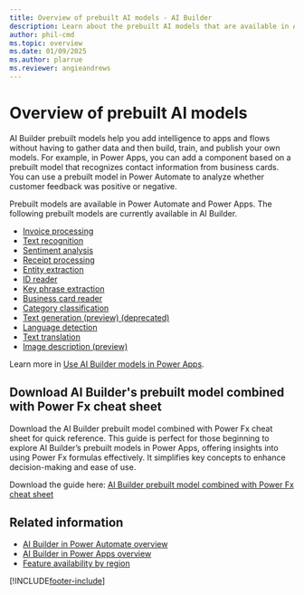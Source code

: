 ```yaml
---
title: Overview of prebuilt AI models - AI Builder
description: Learn about the prebuilt AI models that are available in AI Builder.
author: phil-cmd
ms.topic: overview
ms.date: 01/09/2025
ms.author: plarrue
ms.reviewer: angieandrews
---
```


# Overview of prebuilt AI models

AI Builder prebuilt models help you add intelligence to apps and flows without having to gather data and then build, train, and publish your own models. For example, in Power Apps, you can add a component based on a prebuilt model that recognizes contact information from business cards. You can use a prebuilt model in Power Automate to analyze whether customer feedback was positive or negative.

Prebuilt models are available in Power Automate and Power Apps. The following prebuilt models are currently available in AI Builder.

- [Invoice processing](prebuilt-invoice-processing.md)
- [Text recognition](prebuilt-text-recognition.md)
- [Sentiment analysis](prebuilt-sentiment-analysis.md)
- [Receipt processing](prebuilt-receipt-processing.md)
- [Entity extraction](prebuilt-entity-extraction.md)
- [ID reader](prebuilt-id-reader.md)
- [Key phrase extraction](prebuilt-key-phrase.md)
- [Business card reader](prebuilt-business-card.md)
- [Category classification ](prebuilt-category-classification.md)
- [Text generation (preview) (deprecated)](prebuilt-azure-openai.md)
- [Language detection](prebuilt-language-detection.md)
- [Text translation](prebuilt-text-translation.md)  
- [Image description (preview)](prebuilt-image-description.md)

Learn more in [Use AI Builder models in Power Apps](/ai-builder/powerfx-in-powerapps).

## Download AI Builder's prebuilt model combined with Power Fx cheat sheet

Download the AI Builder prebuilt model combined with Power Fx cheat sheet for quick reference. This guide is perfect for those beginning to explore AI Builder’s prebuilt models in Power Apps, offering insights into using Power Fx formulas effectively. It simplifies key concepts to enhance decision-making and ease of use.

Download the guide here: [AI Builder prebuilt model combined with Power Fx cheat sheet](https://go.microsoft.com/fwlink/?linkid=2300739)

## Related information

- [AI Builder in Power Automate overview](use-in-flow-overview.md)  
- [AI Builder in Power Apps overview](use-in-powerapps-overview.md)
- [Feature availability by region](availability-region.md)

[!INCLUDE[footer-include](includes/footer-banner.md)]
